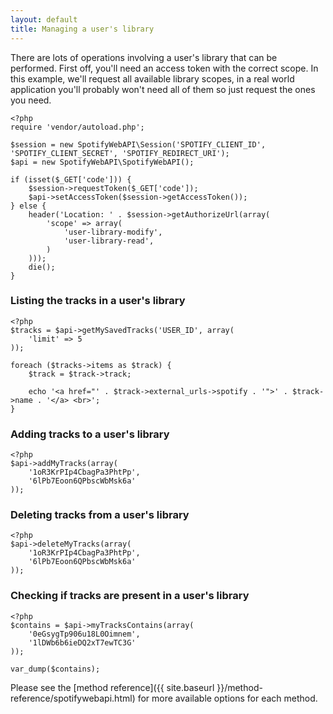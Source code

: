```yaml
---
layout: default
title: Managing a user's library
---
```


There are lots of operations involving a user's library that can be performed.
First off, you'll need an access token with the correct scope.
In this example, we'll request all available library scopes, in a real world application you'll probably won't need all of them so just request the ones you need.

    <?php
    require 'vendor/autoload.php';

    $session = new SpotifyWebAPI\Session('SPOTIFY_CLIENT_ID', 'SPOTIFY_CLIENT_SECRET', 'SPOTIFY_REDIRECT_URI');
    $api = new SpotifyWebAPI\SpotifyWebAPI();

    if (isset($_GET['code'])) {
        $session->requestToken($_GET['code']);
        $api->setAccessToken($session->getAccessToken());
    } else {
        header('Location: ' . $session->getAuthorizeUrl(array(
            'scope' => array(
                'user-library-modify',
                'user-library-read',
            )
        )));
        die();
    }

### Listing the tracks in a user's library

    <?php
    $tracks = $api->getMySavedTracks('USER_ID', array(
        'limit' => 5
    ));

    foreach ($tracks->items as $track) {
        $track = $track->track;

        echo '<a href="' . $track->external_urls->spotify . '">' . $track->name . '</a> <br>';
    }

### Adding tracks to a user's library

    <?php
    $api->addMyTracks(array(
        '1oR3KrPIp4CbagPa3PhtPp',
        '6lPb7Eoon6QPbscWbMsk6a'
    ));

### Deleting tracks from a user's library

    <?php
    $api->deleteMyTracks(array(
        '1oR3KrPIp4CbagPa3PhtPp',
        '6lPb7Eoon6QPbscWbMsk6a'
    ));

### Checking if tracks are present in a user's library

    <?php
    $contains = $api->myTracksContains(array(
        '0eGsygTp906u18L0Oimnem',
        '1lDWb6b6ieDQ2xT7ewTC3G'
    ));

    var_dump($contains);

Please see the [method reference]({{ site.baseurl }}/method-reference/spotifywebapi.html) for more available options for each method.

